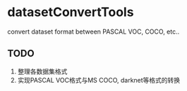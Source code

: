 # datasetConvertTools
convert dataset format between PASCAL VOC, COCO, etc..
## TODO
1. 整理各数据集格式
2. 实现PASCAL VOC格式与MS COCO, darknet等格式的转换

